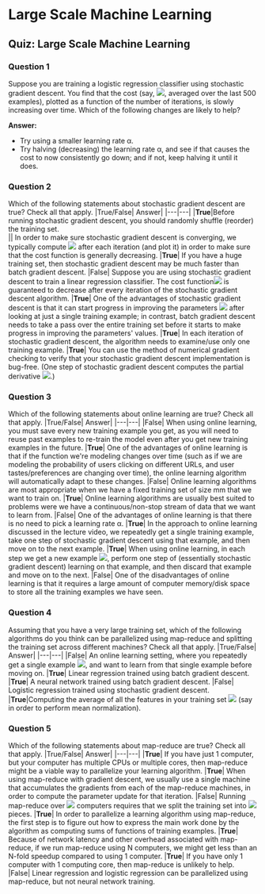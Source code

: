 # Large Scale Machine Learning

## Quiz: Large Scale Machine Learning
### Question 1
Suppose you are training a logistic regression classifier using stochastic gradient descent. You find that the cost (say, <img src="https://latex.codecogs.com/svg.image?cost(\theta&space;,(x^{(i)},y^{(i)}))" />, averaged over the last 500 examples), plotted as a function of the number of iterations, is slowly increasing over time.  Which of the following changes are likely to help? 

**Answer:** 
* Try using a smaller learning rate α. 
* Try halving (decreasing) the learning rate α, and see if that causes the cost to now consistently go down; and if not, keep halving it until it does.

### Question 2
Which of the following statements about stochastic gradient descent are true? Check all that apply.
|True/False| Answer|
|---|---|
|**True**|Before running stochastic gradient descent, you should randomly shuffle (reorder) the training set.  
|| In order to make sure stochastic gradient descent is converging, we typically compute <img src="https://latex.codecogs.com/svg.image?J_{train}(\theta)" /> after each iteration (and plot it) in order to make sure that the cost function is generally decreasing. 
|**True**| If you have a huge training set, then stochastic gradient descent may be much faster than batch gradient descent. 
|False| Suppose you are using stochastic gradient descent to train a linear regression classifier. The cost function<img src="https://latex.codecogs.com/svg.image?J(\theta)=\frac{1}{2m}\sum&space;_{i=1}^{m}(h_{\theta}(x^{(i)})-y^{(i)})^{2}" /> is guaranteed to decrease after every iteration of the stochastic gradient descent algorithm. 
|**True**| One of the advantages of stochastic gradient descent is that it can start progress in improving the parameters <img src="https://latex.codecogs.com/svg.image?\theta"  /> after looking at just a single training example; in contrast, batch gradient descent needs to take a pass over the entire training set before it starts to make progress in improving the parameters' values. 
|**True**| In each iteration of stochastic gradient descent, the algorithm needs to examine/use only one training example. 
|**True**| You can use the method of numerical gradient checking to verify that your stochastic gradient descent implementation is bug-free. (One step of stochastic gradient descent computes the partial derivative <img src="https://latex.codecogs.com/svg.image?\frac{\partial&space;}{\partial&space;\theta_{j}}cost(\theta,(x^{(i)},y^{(i)}))"/>.)

### Question 3
Which of the following statements about online learning are true? Check all that apply.
|True/False| Answer|
|---|---|
|False| When using online learning, you must save every new training example you get, as you will need to reuse past examples to re-train the model even after you get new training examples in the future. 
|**True**| One of the advantages of online learning is that if the function we're modeling changes over time (such as if we are modeling the probability of users clicking on different URLs, and user tastes/preferences are changing over time), the online learning algorithm will automatically adapt to these changes. 
|False|  Online learning algorithms are most appropriate when we have a fixed training set of size mm that we want to train on. 
|**True**| Online learning algorithms are usually best suited to problems were we have a continuous/non-stop stream of data that we want to learn from. 
|False| One of the advantages of online learning is that there is no need to pick a learning rate α. 
|**True**| In the approach to online learning discussed in the lecture video, we repeatedly get a single training example, take one step of stochastic gradient descent using that example, and then move on to the next example. 
|**True**| When using online learning, in each step we get a new example <img src="https://latex.codecogs.com/svg.image?(x,y)"  />, perform one step of (essentially stochastic gradient descent) learning on that example, and then discard that example and move on to the next. 
|False| One of the disadvantages of online learning is that it requires a large amount of computer memory/disk space to store all the training examples we have seen. 


### Question 4
Assuming that you have a very large training set, which of the following algorithms do you think can be parallelized using map-reduce and splitting the training set across different machines?  Check all that apply.
|True/False| Answer|
|---|---|
|False| An online learning setting, where you repeatedly get a single example <img src="https://latex.codecogs.com/svg.image?(x,y)" />, and want to learn from that single example before moving on. 
|**True**| Linear regression trained using batch gradient descent. 
|**True**| A neural network trained using batch gradient descent. 
|False| Logistic regression trained using stochastic gradient descent. 
|**True**|Computing the average of all the features in your training set <img src="https://latex.codecogs.com/svg.image?\mu=\frac{1}{m}\sum_{i=1}^{m}x^{(i)}" /> (say in order to perform mean normalization). 

### Question 5
Which of the following statements about map-reduce are true? Check all that apply.
|True/False| Answer|
|---|---|
|**True**| If you have just 1 computer, but your computer has multiple CPUs or multiple cores, then map-reduce might be a viable way to parallelize your learning algorithm. 
|**True**| When using map-reduce with gradient descent, we usually use a single machine that accumulates the gradients from each of the map-reduce machines, in order to compute the parameter update for that iteration. 
|False| Running map-reduce over <img src="https://latex.codecogs.com/svg.image?N" /> computers requires that we split the training set into <img src="https://latex.codecogs.com/svg.image?N^{2}" /> pieces. 
|**True**| In order to parallelize a learning algorithm using map-reduce, the first step is to figure out how to express the main work done by the algorithm as computing sums of functions of training examples. 
|**True**| Because of network latency and other overhead associated with map-reduce, if we run map-reduce using N computers, we might get less than an N-fold speedup compared to using 1 computer. 
|**True**| If you have only 1 computer with 1 computing core, then map-reduce is unlikely to help. 
|False| Linear regression and logistic regression can be parallelized using map-reduce, but not neural network training.

